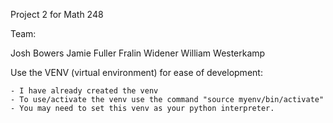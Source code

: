 Project 2 for Math 248

Team:

Josh Bowers
Jamie Fuller
Fralin Widener
William Westerkamp

Use the VENV (virtual environment) for ease of development:

    - I have already created the venv
    - To use/activate the venv use the command "source myenv/bin/activate"
    - You may need to set this venv as your python interpreter.
    